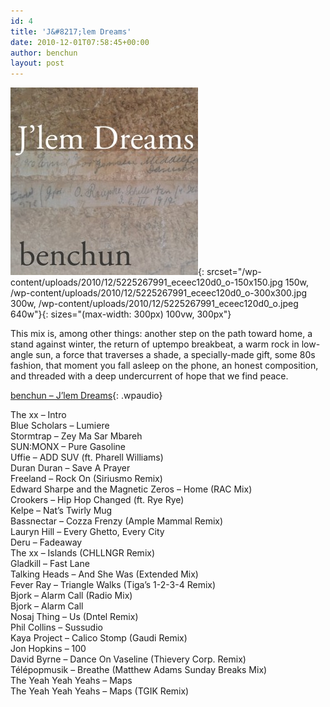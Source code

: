 ```yaml
---
id: 4
title: 'J&#8217;lem Dreams'
date: 2010-12-01T07:58:45+00:00
author: benchun
layout: post
---
```

![J'lem Dreams](/wp-content/uploads/2010/12/5225267991_eceec120d0_o-300x300.jpg){: srcset="/wp-content/uploads/2010/12/5225267991_eceec120d0_o-150x150.jpg 150w, /wp-content/uploads/2010/12/5225267991_eceec120d0_o-300x300.jpg 300w, /wp-content/uploads/2010/12/5225267991_eceec120d0_o.jpeg 640w"}{: sizes="(max-width: 300px) 100vw, 300px"}

This mix is, among other things: another step on the path toward home, a stand against winter, the return of uptempo breakbeat, a warm rock in low-angle sun, a force that traverses a shade, a specially-made gift, some 80s fashion, that moment you fall asleep on the phone, an honest composition, and threaded with a deep undercurrent of hope that we find peace.

[benchun &#8211; J&#8217;lem Dreams](http://mp3.benchun.net/benchun-jlem-dreams.mp3){: .wpaudio}

The xx – Intro  
Blue Scholars – Lumiere  
Stormtrap – Zey Ma Sar Mbareh  
SUN:MONX – Pure Gasoline  
Uffie – ADD SUV (ft. Pharell Williams)  
Duran Duran – Save A Prayer  
Freeland – Rock On (Siriusmo Remix)  
Edward Sharpe and the Magnetic Zeros – Home (RAC Mix)  
Crookers – Hip Hop Changed (ft. Rye Rye)  
Kelpe – Nat’s Twirly Mug  
Bassnectar – Cozza Frenzy (Ample Mammal Remix)  
Lauryn Hill – Every Ghetto, Every City  
Deru – Fadeaway  
The xx – Islands (CHLLNGR Remix)  
Gladkill – Fast Lane  
Talking Heads – And She Was (Extended Mix)  
Fever Ray – Triangle Walks (Tiga’s 1-2-3-4 Remix)  
Bjork – Alarm Call (Radio Mix)  
Bjork – Alarm Call  
Nosaj Thing – Us (Dntel Remix)  
Phil Collins – Sussudio  
Kaya Project – Calico Stomp (Gaudi Remix)  
Jon Hopkins – 100  
David Byrne &#8211; Dance On Vaseline (Thievery Corp. Remix)  
Télépopmusik – Breathe (Matthew Adams Sunday Breaks Mix)  
The Yeah Yeah Yeahs – Maps  
The Yeah Yeah Yeahs – Maps (TGIK Remix)
